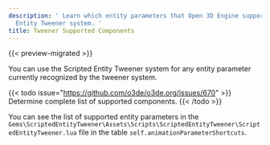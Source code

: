 ```yaml
---
description: ' Learn which entity parameters that Open 3D Engine supports in the Scripted
  Entity Tweener system. '
title: Tweener Supported Components
---
```


{{< preview-migrated >}}

You can use the Scripted Entity Tweener system for any entity parameter currently recognized by the tweener system.

{{< todo issue="https://github.com/o3de/o3de.org/issues/670" >}}
Determine complete list of supported components.
{{< /todo >}}

You can see the list of supported entity parameters in the `Gems\ScriptedEntityTweener\Assets\Scripts\ScriptedEntityTweener\ScriptedEntityTweener.lua` file in the table `self.animationParameterShortcuts`.
